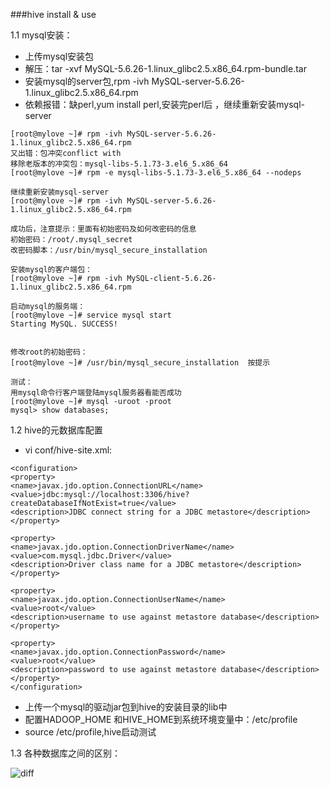 ###hive install & use

1.1 mysql安装：  


* 上传mysql安装包  
* 解压：tar -xvf MySQL-5.6.26-1.linux_glibc2.5.x86_64.rpm-bundle.tar   
* 安装mysql的server包,rpm -ivh MySQL-server-5.6.26-1.linux_glibc2.5.x86_64.rpm   
* 依赖报错：缺perl,yum install perl,安装完perl后 ，继续重新安装mysql-server

```
[root@mylove ~]# rpm -ivh MySQL-server-5.6.26-1.linux_glibc2.5.x86_64.rpm   
又出错：包冲突conflict with  
移除老版本的冲突包：mysql-libs-5.1.73-3.el6_5.x86_64
[root@mylove ~]# rpm -e mysql-libs-5.1.73-3.el6_5.x86_64 --nodeps  
   
继续重新安装mysql-server  
[root@mylove ~]# rpm -ivh MySQL-server-5.6.26-1.linux_glibc2.5.x86_64.rpm   

成功后，注意提示：里面有初始密码及如何改密码的信息  
初始密码：/root/.mysql_secret    
改密码脚本：/usr/bin/mysql_secure_installation  

安装mysql的客户端包：  
[root@mylove ~]# rpm -ivh MySQL-client-5.6.26-1.linux_glibc2.5.x86_64.rpm  

启动mysql的服务端：  
[root@mylove ~]# service mysql start  
Starting MySQL. SUCCESS!  
 

修改root的初始密码：  
[root@mylove ~]# /usr/bin/mysql_secure_installation  按提示  

测试：  
用mysql命令行客户端登陆mysql服务器看能否成功  
[root@mylove ~]# mysql -uroot -proot  
mysql> show databases;  
```

1.2  hive的元数据库配置

* vi conf/hive-site.xml:

```
<configuration>
<property>
<name>javax.jdo.option.ConnectionURL</name>
<value>jdbc:mysql://localhost:3306/hive?createDatabaseIfNotExist=true</value>
<description>JDBC connect string for a JDBC metastore</description>
</property>

<property>
<name>javax.jdo.option.ConnectionDriverName</name>
<value>com.mysql.jdbc.Driver</value>
<description>Driver class name for a JDBC metastore</description>
</property>

<property>
<name>javax.jdo.option.ConnectionUserName</name>
<value>root</value>
<description>username to use against metastore database</description>
</property>

<property>
<name>javax.jdo.option.ConnectionPassword</name>
<value>root</value>
<description>password to use against metastore database</description>
</property>
</configuration>
```

* 上传一个mysql的驱动jar包到hive的安装目录的lib中  
* 配置HADOOP_HOME 和HIVE_HOME到系统环境变量中：/etc/profile  
* source /etc/profile,hive启动测试


1.3 各种数据库之间的区别：

![diff](iamges/diff.png "diff")
